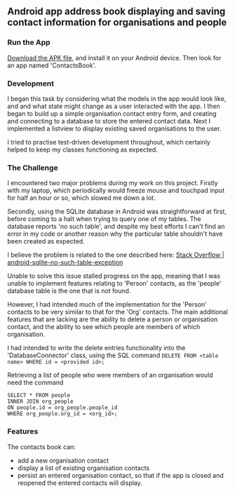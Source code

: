 ## Android app address book displaying and saving contact information for organisations and people


### Run the App

[Download the APK file](https://github.com/skomer/ContactsBook/blob/master/app-debug.apk), and install it on your Android device. Then look for an app named 'ContactsBook'.


### Development

I began this task by considering what the models in the app would look like, and and what state might change as a user interacted with the app. I then began to build up a simple organisation contact entry form, and creating and connecting to a database to store the entered contact data. Next I implemented a listview to display existing saved organisations to the user.

I tried to practise test-driven development throughout, which certainly helped to keep my classes functioning as expected.


### The Challenge

I encountered two major problems during my work on this project. Firstly with my laptop, which periodically would freeze mouse and touchpad input for half an hour or so, which slowed me down a lot.

Secondly, using the SQLite database in Android was straightforward at first, before coming to a halt when trying to query one of my tables. The database reports 'no such table', and despite my best efforts I can't find an error in my code or another reason why the particular table shouldn't have been created as expected.

I believe the problem is related to the one described here:
[Stack Overflow | android-sqlite-no-such-table-exception](https://stackoverflow.com/questions/9916590/android-sqlite-no-such-table-exception)

Unable to solve this issue stalled progress on the app, meaning that I was unable to implement features relating to 'Person' contacts, as the 'people' database table is the one that is not found.

However, I had intended much of the implementation for the 'Person' contacts to be very similar to that for the 'Org' contacts. The main additional features that are lacking are the ability to delete a person or organisation contact, and the ability to see which people are members of which organisation.

I had intended to write the delete entries functionality into the 'DatabaseConnector' class, using the SQL command `DELETE FROM <table name> WHERE id = <provided id>;`

Retrieving a list of people who were members of an organisation would need the command

	SELECT * FROM people
	INNER JOIN org_people
	ON people.id = org_people.people_id
	WHERE org_people.org_id = <org_id>;


### Features
The contacts book can:
- add a new organisation contact
- display a list of existing organisation contacts
- persist an entered organisation contact, so that if the app is closed and reopened the entered contacts will display.
